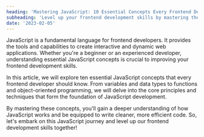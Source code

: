 ```yaml
---
heading: 'Mastering JavaScript: 10 Essential Concepts Every Frontend Developer Should Know'
subheading: 'Level up your frontend development skills by mastering the fundamental concepts of JavaScript'
date: '2023-02-05'
---
```


JavaScript is a fundamental language for frontend developers. It provides the tools and capabilities to create interactive and dynamic web applications. Whether you're a beginner or an experienced developer, understanding essential JavaScript concepts is crucial to improving your frontend development skills.

In this article, we will explore ten essential JavaScript concepts that every frontend developer should know. From variables and data types to functions and object-oriented programming, we will delve into the core principles and techniques that form the foundation of JavaScript development.

By mastering these concepts, you'll gain a deeper understanding of how JavaScript works and be equipped to write cleaner, more efficient code. So, let's embark on this JavaScript journey and level up our frontend development skills together!